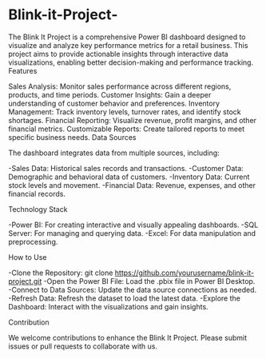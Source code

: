 # Blink-it-Project-
The Blink It Project is a comprehensive Power BI dashboard designed to visualize and analyze key performance metrics for a retail business. This project aims to provide actionable insights through interactive data visualizations, enabling better decision-making and performance tracking.
Features

Sales Analysis: Monitor sales performance across different regions, products, and time periods.
Customer Insights: Gain a deeper understanding of customer behavior and preferences.
Inventory Management: Track inventory levels, turnover rates, and identify stock shortages.
Financial Reporting: Visualize revenue, profit margins, and other financial metrics.
Customizable Reports: Create tailored reports to meet specific business needs.
Data Sources

The dashboard integrates data from multiple sources, including:

-Sales Data: Historical sales records and transactions.
-Customer Data: Demographic and behavioral data of customers.
-Inventory Data: Current stock levels and movement.
-Financial Data: Revenue, expenses, and other financial records.

Technology Stack


-Power BI: For creating interactive and visually appealing dashboards.
-SQL Server: For managing and querying data.
-Excel: For data manipulation and preprocessing.

How to Use

-Clone the Repository: git clone https://github.com/yourusername/blink-it-project.git
-Open the Power BI File: Load the .pbix file in Power BI Desktop.
-Connect to Data Sources: Update the data source connections as needed.
-Refresh Data: Refresh the dataset to load the latest data.
-Explore the Dashboard: Interact with the visualizations and gain insights.

Contribution

We welcome contributions to enhance the Blink It Project. Please submit issues or pull requests to collaborate with us.
